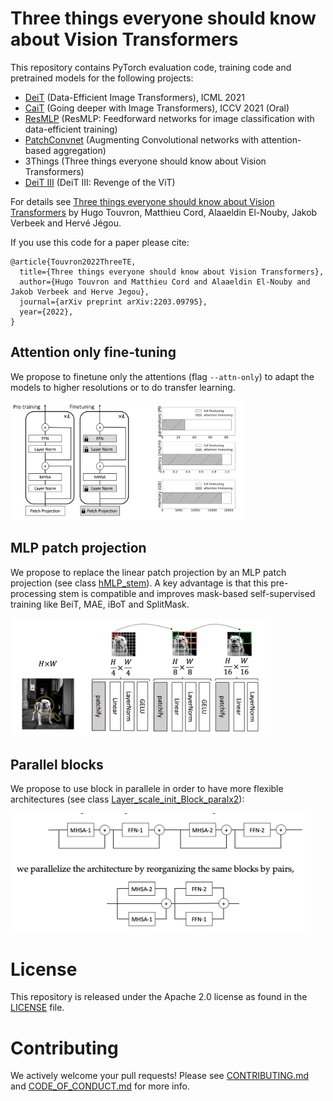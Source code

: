 # Three things everyone should know about Vision Transformers

This repository contains PyTorch evaluation code, training code and pretrained models for the following projects:
* [DeiT](README_deit.md) (Data-Efficient Image Transformers), ICML 2021 
* [CaiT](README_cait.md) (Going deeper with Image Transformers), ICCV 2021 (Oral)
* [ResMLP](README_resmlp.md) (ResMLP: Feedforward networks for image classification with data-efficient training)
* [PatchConvnet](README_patchconvnet.md) (Augmenting Convolutional networks with attention-based aggregation)
* 3Things (Three things everyone should know about Vision Transformers)
* [DeiT III](README_revenge.md) (DeiT III: Revenge of the ViT)



For details see [Three things everyone should know about Vision Transformers](https://arxiv.org/pdf/2203.09795) by Hugo Touvron, Matthieu Cord, Alaaeldin El-Nouby, Jakob Verbeek and Hervé Jégou. 

If you use this code for a paper please cite:

```
@article{Touvron2022ThreeTE,
  title={Three things everyone should know about Vision Transformers},
  author={Hugo Touvron and Matthieu Cord and Alaaeldin El-Nouby and Jakob Verbeek and Herve Jegou},
  journal={arXiv preprint arXiv:2203.09795},
  year={2022},
}
```



## Attention only fine-tuning

We propose to finetune only the attentions (flag ```--attn-only```) to adapt the models to higher resolutions or to do transfer learning.

<img src=".github/attn.png" height="190">


## MLP patch projection
We propose to replace the linear patch projection by an MLP patch projection (see class [hMLP_stem](models_v2.py)). A key advantage is that this pre-processing stem is compatible and improves mask-based self-supervised training like BeiT, MAE, iBoT and SplitMask.  

<img src=".github/hmlp.png" height="190">



## Parallel blocks

We propose to use block in parallele in order to have more flexible architectures (see class [Layer_scale_init_Block_paralx2](models_v2.py)):

<img src=".github/paral.png" height="190">


# License
This repository is released under the Apache 2.0 license as found in the [LICENSE](LICENSE) file.

# Contributing
We actively welcome your pull requests! Please see [CONTRIBUTING.md](.github/CONTRIBUTING.md) and [CODE_OF_CONDUCT.md](.github/CODE_OF_CONDUCT.md) for more info.

